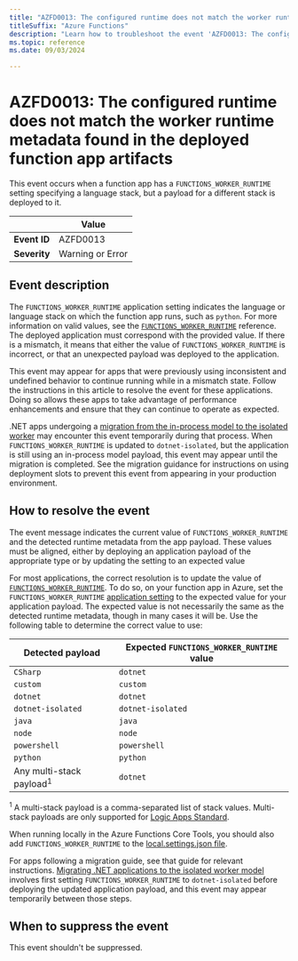 ```yaml
---
title: "AZFD0013: The configured runtime does not match the worker runtime metadata found in the deployed function app artifacts."
titleSuffix: "Azure Functions"
description: "Learn how to troubleshoot the event 'AZFD0013: The configured runtime does not match the worker runtime metadata found in the deployed function app artifacts' in Azure Functions."
ms.topic: reference
ms.date: 09/03/2024

---
```


# AZFD0013: The configured runtime does not match the worker runtime metadata found in the deployed function app artifacts

This event occurs when a function app has a `FUNCTIONS_WORKER_RUNTIME` setting specifying a language stack, but a payload for a different stack is deployed to it.

| | Value |
|-|-|
| **Event ID** |AZFD0013|
| **Severity** |Warning or Error|

## Event description

The `FUNCTIONS_WORKER_RUNTIME` application setting indicates the language or language stack on which the function app runs, such as `python`. For more information on valid values, see the [`FUNCTIONS_WORKER_RUNTIME`][fwr] reference. The deployed application must correspond with the provided value. If there is a mismatch, it means that either the value of `FUNCTIONS_WORKER_RUNTIME` is incorrect, or that an unexpected payload was deployed to the application.

This event may appear for apps that were previously using inconsistent and undefined behavior to continue running while in a mismatch state. Follow the instructions in this article to resolve the event for these applications. Doing so allows these apps to take advantage of performance enhancements and ensure that they can continue to operate as expected.

.NET apps undergoing a [migration from the in-process model to the isolated worker][isolated-migration] may encounter this event temporarily during that process. When `FUNCTIONS_WORKER_RUNTIME` is updated to `dotnet-isolated`, but the application is still using an in-process model payload, this event may appear until the migration is completed. See the migration guidance for instructions on using deployment slots to prevent this event from appearing in your production environment.

## How to resolve the event

The event message indicates the current value of `FUNCTIONS_WORKER_RUNTIME` and the detected runtime metadata from the app payload. These values must be aligned, either by deploying an application payload of the appropriate type or by updating the setting to an expected value

For most applications, the correct resolution is to update the value of [`FUNCTIONS_WORKER_RUNTIME`][fwr]. To do so, on your function app in Azure, set the `FUNCTIONS_WORKER_RUNTIME` [application setting][app-settings] to the expected value for your application payload. The expected value is not necessarily the same as the detected runtime metadata, though in many cases it will be. Use the following table to determine the correct value to use:

| Detected payload | Expected `FUNCTIONS_WORKER_RUNTIME` value | 
|-|-|
| `CSharp` | `dotnet` |
| `custom` | `custom` |
| `dotnet` | `dotnet` |
| `dotnet-isolated` | `dotnet-isolated` |
| `java` | `java` |
| `node` | `node` |
| `powershell` | `powershell` |
| `python` | `python` |
| Any multi-stack payload<sup>1</sup> | `dotnet` |

<sup>1</sup> A multi-stack payload is a comma-separated list of stack values. Multi-stack payloads are only supported for [Logic Apps Standard](../../../logic-apps/single-tenant-overview-compare.md).

When running locally in the Azure Functions Core Tools, you should also add `FUNCTIONS_WORKER_RUNTIME` to the [local.settings.json file](../../functions-develop-local.md#local-settings-file).

For apps following a migration guide, see that guide for relevant instructions. [Migrating .NET applications to the isolated worker model][isolated-migration] involves first setting `FUNCTIONS_WORKER_RUNTIME` to `dotnet-isolated` before deploying the updated application payload, and this event may appear temporarily between those steps.

## When to suppress the event

This event shouldn't be suppressed.

[app-settings]: ../../functions-how-to-use-azure-function-app-settings.md#settings
[fwr]: ../../functions-app-settings.md#functions_worker_runtime
[isolated-migration]:../../migrate-dotnet-to-isolated-model.md
